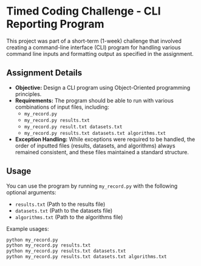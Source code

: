 # Timed Coding Challenge - CLI Reporting Program

This project was part of a short-term (1-week) challenge that involved creating a command-line interface (CLI) program for handling various command line inputs and formatting output as specified in the assignment.

## Assignment Details

- **Objective:** Design a CLI program using Object-Oriented programming principles.
- **Requirements:** The program should be able to run with various combinations of input files, including:
  - `my_record.py`
  - `my_record.py results.txt`
  - `my_record.py result.txt datasets.txt`
  - `my_record.py results.txt datasets.txt algorithms.txt`
- **Exception Handling:** While exceptions were required to be handled, the order of inputted files (results, datasets, and algorithms) always remained consistent, and these files maintained a standard structure.

## Usage

You can use the program by running `my_record.py` with the following optional arguments:

- `results.txt` (Path to the results file)
- `datasets.txt` (Path to the datasets file)
- `algorithms.txt` (Path to the algorithms file)

Example usages:

```bash
python my_record.py
python my_record.py results.txt
python my_record.py results.txt datasets.txt
python my_record.py results.txt datasets.txt algorithms.txt
